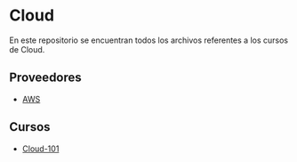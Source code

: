 # Cloud

En este repositorio se encuentran todos los archivos referentes a los cursos de Cloud.

## Proveedores

- [AWS](./aws/README.md)

## Cursos

- [Cloud-101](./aws/README.md)
